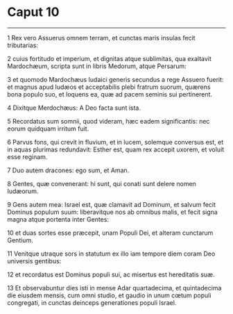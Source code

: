 # Caput 10

***

1 Rex vero Assuerus omnem terram, et cunctas maris insulas fecit tributarias:

2 cuius fortitudo et imperium, et dignitas atque sublimitas, qua exaltavit Mardochæum, scripta sunt in libris Medorum, atque Persarum:

3 et quomodo Mardochæus Iudaici generis secundus a rege Assuero fuerit: et magnus apud Iudæos et acceptabilis plebi fratrum suorum, quærens bona populo suo, et loquens ea, quæ ad pacem seminis sui pertinerent.

4 Dixitque Merdochæus: A Deo facta sunt ista.

5 Recordatus sum somnii, quod videram, hæc eadem significantis: nec eorum quidquam irritum fuit.

6 Parvus fons, qui crevit in fluvium, et in lucem, solemque conversus est, et in aquas plurimas redundavit: Esther est, quam rex accepit uxorem, et voluit esse reginam.

7 Duo autem dracones: ego sum, et Aman.

8 Gentes, quæ convenerant: hi sunt, qui conati sunt delere nomen Iudæorum.

9 Gens autem mea: Israel est, quæ clamavit ad Dominum, et salvum fecit Dominus populum suum: liberavitque nos ab omnibus malis, et fecit signa magna atque portenta inter Gentes:

10 et duas sortes esse præcepit, unam Populi Dei, et alteram cunctarum Gentium.

11 Venitque utraque sors in statutum ex illo iam tempore diem coram Deo universis gentibus:

12 et recordatus est Dominus populi sui, ac misertus est hereditatis suæ.

13 Et observabuntur dies isti in mense Adar quartadecima, et quintadecima die eiusdem mensis, cum omni studio, et gaudio in unum cœtum populi congregati, in cunctas deinceps generationes populi Israel.

